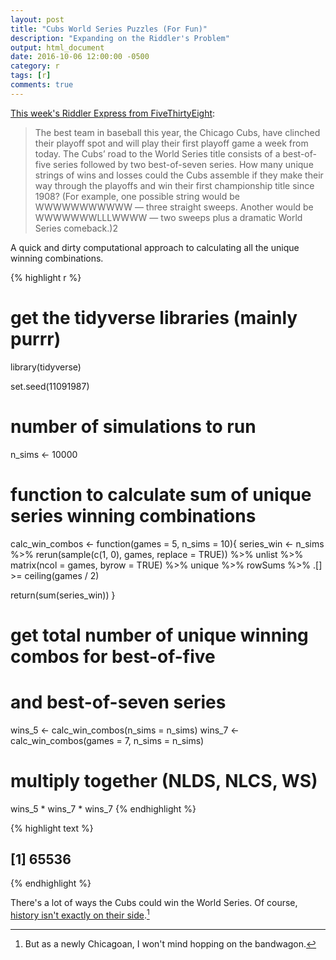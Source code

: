 ```yaml
---
layout: post
title: "Cubs World Series Puzzles (For Fun)"
description: "Expanding on the Riddler's Problem"
output: html_document
date: 2016-10-06 12:00:00 -0500
category: r
tags: [r]
comments: true
---
```






[This week's Riddler Express from FiveThirtyEight](http://fivethirtyeight.com/features/cubs-world-series-puzzles-for-fun-and-profit/):

> The best team in baseball this year, the Chicago Cubs, have clinched their playoff spot and will play their first playoff game a week from today. The Cubs’ road to the World Series title consists of a best-of-five series followed by two best-of-seven series. How many unique strings of wins and losses could the Cubs assemble if they make their way through the playoffs and win their first championship title since 1908? (For example, one possible string would be WWWWWWWWWWW — three straight sweeps. Another would be WWWWWWWLLLWWWW — two sweeps plus a dramatic World Series comeback.)2

A quick and dirty computational approach to calculating all the unique winning combinations.


{% highlight r %}
# get the tidyverse libraries (mainly purrr)
library(tidyverse)

set.seed(11091987)

# number of simulations to run
n_sims <- 10000

# function to calculate sum of unique series winning combinations
calc_win_combos <- function(games = 5, n_sims = 10){
  series_win <- n_sims %>%
    rerun(sample(c(1, 0), games, replace = TRUE)) %>%
    unlist %>%
    matrix(ncol = games, byrow = TRUE) %>%
    unique %>%
    rowSums %>%
    .[] >= ceiling(games / 2)
  
  return(sum(series_win))
}

# get total number of unique winning combos for best-of-five
# and best-of-seven series
wins_5 <- calc_win_combos(n_sims = n_sims)
wins_7 <- calc_win_combos(games = 7, n_sims = n_sims)

# multiply together (NLDS, NLCS, WS)
wins_5 * wins_7 * wins_7
{% endhighlight %}



{% highlight text %}
## [1] 65536
{% endhighlight %}

There's a lot of ways the Cubs could win the World Series. Of course, [history isn't exactly on their side](https://en.wikipedia.org/wiki/Curse_of_the_Billy_Goat).[^1]

[^1]: But as a newly Chicagoan, I won't mind hopping on the bandwagon.


